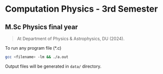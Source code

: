 # Computation Physics - 3rd Semester 

## M.Sc Physics final year

> At Department of Physics & Astrophysics, DU (2024).

To run any program file (*.c)

```bash
gcc <filename> -lm && ./a.out
```

Output files will be generated in `data/` directory.
